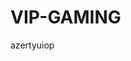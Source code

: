 # VIP-GAMING
azertyuiop
<!DOCTYPE html>
<html>
<head>
	<title>VIP GAMING</title>
</head>
<body>

</body>
</html>

